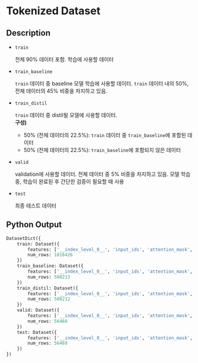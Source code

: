 # Tokenized Dataset
## Description
- `train`

    전체 90% 데이터 포함. 학습에 사용할 데이터

- `train_baseline`

    `train` 데이터 중 baseline 모델 학습에 사용할 데이터. `train` 데이터 내의 50%, 전체 데이터의 45% 비중을 차지하고 있음.

- `train_distil`
    
    `train` 데이터 중 distil될 모델에 사용할 데이터. \
    **구성)**
    - 50% (전체 데이터의 22.5%): `train` 데이터 중 `train_baseline`에 포함된 데이터 
    - 50% (전체 데이터의 22.5%): `train_baseline`에 포함되지 않은 데이터

- `valid`

    validation에 사용할 데이터. 전체 데이터 중 5% 비중을 차지하고 있음. 모델 학습 중, 학습이 완료된 후 간단한 검증이 필요할 때 사용

- `test`

    최종 테스트 데이터

## Python Output
```python
DatasetDict({
    train: Dataset({
        features: ['__index_level_0__', 'input_ids', 'attention_mask', 'labels'],
        num_rows: 1016426
    })
    train_baseline: Dataset({
        features: ['__index_level_0__', 'input_ids', 'attention_mask', 'labels'],
        num_rows: 508213
    })
    train_distil: Dataset({
        features: ['__index_level_0__', 'input_ids', 'attention_mask', 'labels'],
        num_rows: 508212
    })
    valid: Dataset({
        features: ['__index_level_0__', 'input_ids', 'attention_mask', 'labels'],
        num_rows: 56468
    })
    test: Dataset({
        features: ['__index_level_0__', 'input_ids', 'attention_mask', 'labels'],
        num_rows: 56469
    })
})
```
